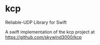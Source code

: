 # kcp
Reliable-UDP Library for Swift

A swift implementation of the kcp project at https://github.com/skywind3000/kcp

